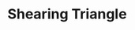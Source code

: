 ---
layout: recipe
title:  "Shearing Triangle"
image:  triangle.png
script: >
    //Function Definitions:
            draw3Dxrinputsources(xrinputsources) :=(
                repeat(length(xrinputsources), i,
                    inputsource = xrinputsources_i;
                    // We only want input sources regarding tracked controllers.
                    if (inputsource.targetRayMode == "tracked-pointer",
                        // Draw a ball at the position of the controller and color it depending on whether button 1 is pressed.
                        isbuttonpressed = inputsource.gamepad.buttons_1.pressed;
                        color = if(isbuttonpressed, hue(0.1), hue(0.5));
                        color3d(color);
                        size3d(.3);
                        draw3d(inputsource.gripSpaceTransform.position);
                    );
                );
             );
    
            draw3Dtriangle(vertexList) :=(
                    //draw points abc
              draw3d(vertexList_1, size->.3, color->[1,0,0]);
              draw3d(vertexList_2, size->.3, color->[0,1,0]);
              draw3d(vertexList_3, size->.3, color->[0,0,1]);
    
                //draw line segments ab, bc, ac
              draw3d(vertexList_1,vertexList_2, color->[0,0,0]);
              draw3d(vertexList_2,vertexList_3, color->[0,0,0]);
              draw3d(vertexList_1,vertexList_3, color->[0,0,0]);
    
                //draw triangle abc
              fillpoly3d([vertices_1,vertices_2,vertices_3], color->[.9,.9,.9]);
            );
    
            //begin applet
            begin3d();
    
            //environment parameters
                size3d(.1);
    
          //set bg color
          background3d([0.9,0.9,0.9]);
    
          //draw faces **vertices = [a,b,c,d,e]
          faces =
            [
              [vertices_1,vertices_2,vertices_3,vertices_4], //quad abcd
              [vertices_1,vertices_2,vertices_5], //triangle abe
              [vertices_2,vertices_3,vertices_5], //triangle bce
              [vertices_3,vertices_4,vertices_5], //triangle cde
              [vertices_4,vertices_1,vertices_5] //triangle dae
            ];
    
          repeat(length(faces),i, fillpoly3d(faces_i));
    
          //draw vertices
          repeat(length(vertices),i,draw3d(vertexList_i, size->.3, color->[1,0,0]));
            //TODO draw parallel planes
    
    
          //draw tracked controllers
              draw3Dxrinputsources(getxrinputsources());
    
            end3d();
        </script>
    
        <script id="xrselecthold" type="text/x-cindyscript">
            projectOntoPlane(position,point):=(
              //TODO generlize plane
                position.y = point.y;
            );
    
            //drag the verticies when proximal and holding the squeeze button, but keep it on its line.
            tolerance = .5;
            controllerPosition = inputsource.gripSpaceTransform.position;
            repeat(length(vertices), i,
                print(text(i) + ": " + text(|controllerPosition - vertices_i| < tolerance));
                if(|controllerPosition - vertices_i| < tolerance,
                    vertices_i = projectOntoLine(controllerPosition, vertices_i);
                );
            );
        </script>
    
        <script id="xrsqueezehold" type="text/x-cindyscript">
            //drag the verticies when proximal and holding the squeeze button
            tolerance = .5;
            controllerPosition = inputsource.gripSpaceTransform.position;
            repeat(length(vertices), i,
                print(text(i) + ": " + text(|controllerPosition - vertices_i| < tolerance));
                if(|controllerPosition - vertices_i| < tolerance,
                    vertices_i = controllerPosition;
                    lineSlope = vertices_2-vertices_1;
                );
            );

---